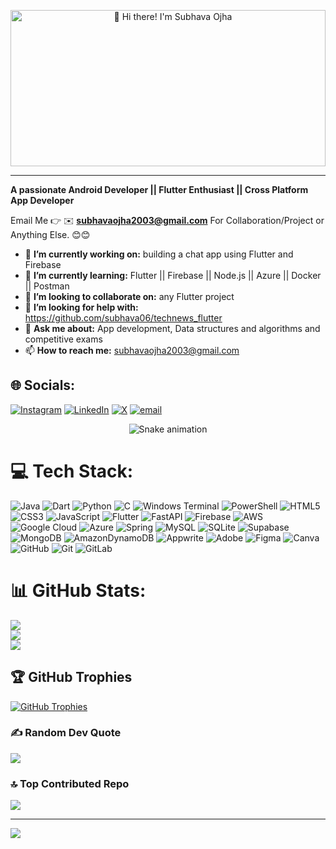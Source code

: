<!--# 💫 Hi 👋, I'm Subhava Ojha -->
<p align="center">
  <a href="https://github.com/subhava06">
    <img src="https://github.com/subhava06/subhava06/blob/main/intogif.gif?raw=true" 
         alt="👋 Hi there! I'm Subhava Ojha" 
         title="👋 Hi there! I'm Subhava Ojha"
         width="100%" height="250" style="object-fit: cover;"/>
  </a>
</p>

---


**A passionate Android Developer || Flutter Enthusiast || Cross Platform App Developer**

Email Me 👉 ✉️ **subhavaojha2003@gmail.com** For Collaboration/Project or Anything Else. 😊😊

- 🔭 **I’m currently working on:** building a chat app using Flutter and Firebase
- 🌱 **I’m currently learning:** Flutter || Firebase || Node.js || Azure || Docker || Postman
- 👯 **I’m looking to collaborate on:** any Flutter project
- 🤔 **I’m looking for help with:** https://github.com/subhava06/technews_flutter
- 💬 **Ask me about:** App development, Data structures and algorithms and competitive exams
- 📫 **How to reach me:** subhavaojha2003@gmail.com
  
## 🌐 Socials:
[![Instagram](https://img.shields.io/badge/Instagram-%23E4405F.svg?logo=Instagram&logoColor=white)](https://instagram.com/subhava.06) [![LinkedIn](https://img.shields.io/badge/LinkedIn-%230077B5.svg?logo=linkedin&logoColor=white)](https://linkedin.com/in/subhava-ojha) [![X](https://img.shields.io/badge/X-black.svg?logo=X&logoColor=white)](https://x.com/@OjhaSubhava) [![email](https://img.shields.io/badge/Email-D14836?logo=gmail&logoColor=white)](mailto:subhavaojha2003@gmail.com) 
<!-- Snake Game Repo View -->

<div align="center">
  <img src="https://profile-readme-generator.com/assets/snake.svg" alt="Snake animation" />
</div>

# 💻 Tech Stack:
![Java](https://img.shields.io/badge/java-%23ED8B00.svg?style=for-the-badge&logo=openjdk&logoColor=white) ![Dart](https://img.shields.io/badge/dart-%230175C2.svg?style=for-the-badge&logo=dart&logoColor=white) ![Python](https://img.shields.io/badge/python-3670A0?style=for-the-badge&logo=python&logoColor=ffdd54) ![C](https://img.shields.io/badge/c-%2300599C.svg?style=for-the-badge&logo=c&logoColor=white) ![Windows Terminal](https://img.shields.io/badge/Windows%20Terminal-%234D4D4D.svg?style=for-the-badge&logo=windows-terminal&logoColor=white) ![PowerShell](https://img.shields.io/badge/PowerShell-%235391FE.svg?style=for-the-badge&logo=powershell&logoColor=white) ![HTML5](https://img.shields.io/badge/html5-%23E34F26.svg?style=for-the-badge&logo=html5&logoColor=white) ![CSS3](https://img.shields.io/badge/css3-%231572B6.svg?style=for-the-badge&logo=css3&logoColor=white) ![JavaScript](https://img.shields.io/badge/javascript-%23323330.svg?style=for-the-badge&logo=javascript&logoColor=%23F7DF1E) ![Flutter](https://img.shields.io/badge/Flutter-%2302569B.svg?style=for-the-badge&logo=Flutter&logoColor=white) ![FastAPI](https://img.shields.io/badge/FastAPI-005571?style=for-the-badge&logo=fastapi) ![Firebase](https://img.shields.io/badge/firebase-%23039BE5.svg?style=for-the-badge&logo=firebase) ![AWS](https://img.shields.io/badge/AWS-%23FF9900.svg?style=for-the-badge&logo=amazon-aws&logoColor=white) ![Google Cloud](https://img.shields.io/badge/GoogleCloud-%234285F4.svg?style=for-the-badge&logo=google-cloud&logoColor=white) ![Azure](https://img.shields.io/badge/azure-%230072C6.svg?style=for-the-badge&logo=microsoftazure&logoColor=white) ![Spring](https://img.shields.io/badge/spring-%236DB33F.svg?style=for-the-badge&logo=spring&logoColor=white) ![MySQL](https://img.shields.io/badge/mysql-4479A1.svg?style=for-the-badge&logo=mysql&logoColor=white) ![SQLite](https://img.shields.io/badge/sqlite-%2307405e.svg?style=for-the-badge&logo=sqlite&logoColor=white) ![Supabase](https://img.shields.io/badge/Supabase-3ECF8E?style=for-the-badge&logo=supabase&logoColor=white) ![MongoDB](https://img.shields.io/badge/MongoDB-%234ea94b.svg?style=for-the-badge&logo=mongodb&logoColor=white) ![AmazonDynamoDB](https://img.shields.io/badge/Amazon%20DynamoDB-4053D6?style=for-the-badge&logo=Amazon%20DynamoDB&logoColor=white) ![Appwrite](https://img.shields.io/badge/Appwrite-%23FD366E.svg?style=for-the-badge&logo=appwrite&logoColor=white) ![Adobe](https://img.shields.io/badge/adobe-%23FF0000.svg?style=for-the-badge&logo=adobe&logoColor=white) ![Figma](https://img.shields.io/badge/figma-%23F24E1E.svg?style=for-the-badge&logo=figma&logoColor=white) ![Canva](https://img.shields.io/badge/Canva-%2300C4CC.svg?style=for-the-badge&logo=Canva&logoColor=white) ![GitHub](https://img.shields.io/badge/github-%23121011.svg?style=for-the-badge&logo=github&logoColor=white) ![Git](https://img.shields.io/badge/git-%23F05033.svg?style=for-the-badge&logo=git&logoColor=white) ![GitLab](https://img.shields.io/badge/gitlab-%23181717.svg?style=for-the-badge&logo=gitlab&logoColor=white)
# 📊 GitHub Stats:
![](https://github-readme-stats.vercel.app/api?username=subhava06&theme=dark&hide_border=false&include_all_commits=true&count_private=true)<br/>
![](https://nirzak-streak-stats.vercel.app/?user=subhava06&theme=dark&hide_border=false)<br/>
![](https://github-readme-stats.vercel.app/api/top-langs/?username=subhava06&theme=dark&hide_border=false&include_all_commits=true&count_private=true&layout=compact)

## 🏆 GitHub Trophies
[![GitHub Trophies](https://img.shields.io/badge/Trophies-View%20on%20GitHub-blue?style=for-the-badge&logo=github)](https://github-profile-trophy.vercel.app/?username=subhava06&theme=onedark)


### ✍️ Random Dev Quote
![](https://quotes-github-readme.vercel.app/api?type=horizontal&theme=radical)

### 🔝 Top Contributed Repo
![](https://github-contributor-stats.vercel.app/api?username=subhava06&limit=5&theme=dark&combine_all_yearly_contributions=true)

---
[![](https://visitcount.itsvg.in/api?id=subhava06&icon=0&color=0)](https://visitcount.itsvg.in)

<!-- Proudly created with GPRM ( https://gprm.itsvg.in ) -->
